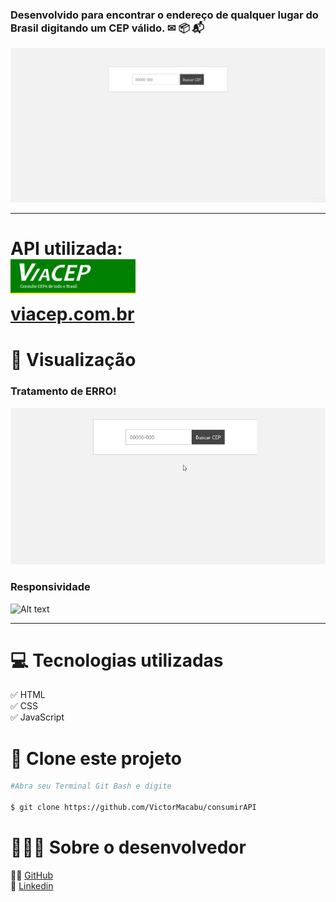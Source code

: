 ### Desenvolvido para encontrar o endereço de qualquer lugar do Brasil digitando um CEP válido.  ✉ 📦 📬 
![Alt text](imgREADME/acertoBusca.gif)
 
--- 

<h1>API utilizada: <br>
 <img src="imgREADME\logoViaCep.png" width="200px"> 
<br><a href="https://viacep.com.br">viacep.com.br</a></h1>


# 👀 Visualização

### Tratamento de ERRO!
![Alt text](imgREADME/tratandoErro.gif)

### Responsividade
![Alt text](imgREADME/responsivo1.gif)

---

# 💻 Tecnologias utilizadas
✅ HTML <br>
✅ CSS <br>
✅ JavaScript <br>

# 💾 Clone este projeto
```Bash
#Abra seu Terminal Git Bash e digite

$ git clone https://github.com/VictorMacabu/consumirAPI
```
# 🧛🏽‍♂️ Sobre o desenvolvedor

👨‍💻 [GitHub](https://github.com/VictorMacabu)<br>
👔 [Linkedin](https://www.linkedin.com/in/victormacabu/)
